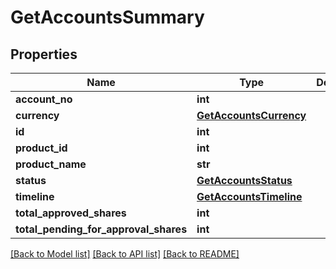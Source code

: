 # GetAccountsSummary

## Properties
Name | Type | Description | Notes
------------ | ------------- | ------------- | -------------
**account_no** | **int** |  | [optional] 
**currency** | [**GetAccountsCurrency**](GetAccountsCurrency.md) |  | [optional] 
**id** | **int** |  | [optional] 
**product_id** | **int** |  | [optional] 
**product_name** | **str** |  | [optional] 
**status** | [**GetAccountsStatus**](GetAccountsStatus.md) |  | [optional] 
**timeline** | [**GetAccountsTimeline**](GetAccountsTimeline.md) |  | [optional] 
**total_approved_shares** | **int** |  | [optional] 
**total_pending_for_approval_shares** | **int** |  | [optional] 

[[Back to Model list]](../README.md#documentation-for-models) [[Back to API list]](../README.md#documentation-for-api-endpoints) [[Back to README]](../README.md)

